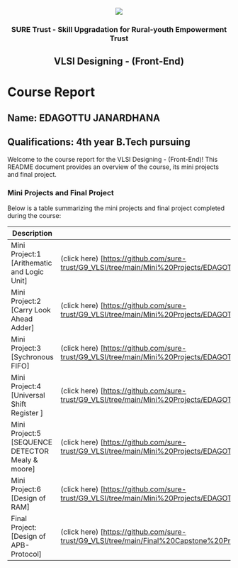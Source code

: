 <!-- PROJECT LOGO -->
<br />

<div align="center">
   <img src='https://user-images.githubusercontent.com/73131499/166115643-d3187f47-d38f-41b2-ae42-5ecbbc60de14.png' />


<h3 align="center">SURE Trust - Skill Upgradation for Rural-youth Empowerment Trust</h3>
  <h2>VLSI Designing - (Front-End)</h2>
</div>

# Course Report

## Name: EDAGOTTU JANARDHANA

## Qualifications: 4th year B.Tech pursuing

Welcome to the course report for the VLSI Designing - (Front-End)! This README document provides an overview of the course, its mini projects and final project.

### Mini Projects and Final Project

Below is a table summarizing the mini projects and final project completed during the course:

| Description                                  | Link                                    |
|----------------------------------------------|-----------------------------------------|
| Mini Project:1 [Arithematic and Logic Unit]               |(click here) [https://github.com/sure-trust/G9_VLSI/tree/main/Mini%20Projects/EDAGOTTU%20JANARDHANA/ALU]                         |
| Mini Project:2 [Carry Look Ahead Adder]                   |(click here) [https://github.com/sure-trust/G9_VLSI/tree/main/Mini%20Projects/EDAGOTTU%20JANARDHANA/Carry_A_Look_Adder]          |
| Mini Project:3 [Sychronous FIFO]                          |(click here) [https://github.com/sure-trust/G9_VLSI/tree/main/Mini%20Projects/EDAGOTTU%20JANARDHANA/Synchronous_FIFO]            |
| Mini Project:4 [Universal Shift Register ]                |(click here) [https://github.com/sure-trust/G9_VLSI/tree/main/Mini%20Projects/EDAGOTTU%20JANARDHANA/Universal_Shift_Register]    |
| Mini Project:5 [SEQUENCE DETECTOR Mealy & moore]          |(click here) [https://github.com/sure-trust/G9_VLSI/tree/main/Mini%20Projects/EDAGOTTU%20JANARDHANA/Mealy_sequence_detector_ov]  | 
| Mini Project:6 [Design of RAM]                            |(click here) [https://github.com/sure-trust/G9_VLSI/tree/main/Mini%20Projects/EDAGOTTU%20JANARDHANA/RAM]                         |
| Final Project: [Design of APB-Protocol]                   |(click here) [https://github.com/sure-trust/G9_VLSI/tree/main/Final%20Capstone%20Project/EDAGOTTU%20JANARDHANA/APB_PROTOCOL]     |
